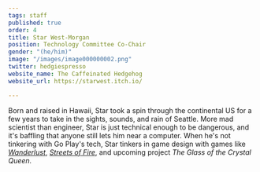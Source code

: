 ```yaml
---
tags: staff
published: true
order: 4
title: Star West-Morgan
position: Technology Committee Co-Chair
gender: "(he/him)"
image: "/images/image000000002.png"
twitter: hedgiespresso
website_name: The Caffeinated Hedgehog
website_url: https://starwest.itch.io/

---
```

Born and raised in Hawaii, Star took a spin through the continental US for a few years to take in the sights, sounds, and rain of Seattle. More mad scientist than engineer, Star is just technical enough to be dangerous, and it's baffling that anyone still lets him near a computer. When he's not tinkering with Go Play's tech, Star tinkers in game design with games like [_Wanderlust_](https://starwest.itch.io/wanderlust), [_Streets of Fire_](https://starwest.itch.io/streets-of-fire), and upcoming project _The Glass of the Crystal Queen._